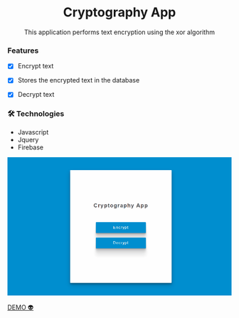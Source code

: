 
<h1 align="center">Cryptography App</h1>

<p align="center">This application performs text encryption using the xor algorithm</p>

### Features

- [x] Encrypt text
- [x] Stores the encrypted text in the database 
- [x] Decrypt text


### 🛠 Technologies

- Javascript
- Jquery
- Firebase

<img src="./animation.gif">

<a href="https://andersonbones.github.io/cryptography-app/">DEMO 👽</a>
